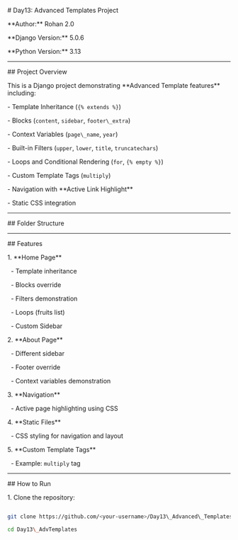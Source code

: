 \# Day13: Advanced Templates Project



\*\*Author:\*\* Rohan 2.0  

\*\*Django Version:\*\* 5.0.6  

\*\*Python Version:\*\* 3.13  



---



\## Project Overview



This is a Django project demonstrating \*\*Advanced Template features\*\* including:



\- Template Inheritance (`{% extends %}`)  

\- Blocks (`content`, `sidebar`, `footer\_extra`)  

\- Context Variables (`page\_name`, `year`)  

\- Built-in Filters (`upper`, `lower`, `title`, `truncatechars`)  

\- Loops and Conditional Rendering (`for`, `{% empty %}`)  

\- Custom Template Tags (`multiply`)  

\- Navigation with \*\*Active Link Highlight\*\*  

\- Static CSS integration  



---



\## Folder Structure



---



\## Features



1\. \*\*Home Page\*\*

&nbsp;   - Template inheritance

&nbsp;   - Blocks override

&nbsp;   - Filters demonstration

&nbsp;   - Loops (fruits list)

&nbsp;   - Custom Sidebar  



2\. \*\*About Page\*\*

&nbsp;   - Different sidebar

&nbsp;   - Footer override

&nbsp;   - Context variables demonstration  



3\. \*\*Navigation\*\*

&nbsp;   - Active page highlighting using CSS  



4\. \*\*Static Files\*\*

&nbsp;   - CSS styling for navigation and layout  



5\. \*\*Custom Template Tags\*\*

&nbsp;   - Example: `multiply` tag  



---



\## How to Run



1\. Clone the repository:



```bash

git clone https://github.com/<your-username>/Day13\_Advanced\_Templates.git

cd Day13\_AdvTemplates







